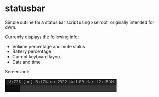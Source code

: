 # statusbar
Simple outline for a status bar script using xsetroot, originally intended for dwm.

Currently displays the following info:
* Volume percentage and mute status
* Battery percentage
* Current keyboard layout
* Date and time

Screenshot:
<br/></br>
![screenshot](example.png?raw=true)